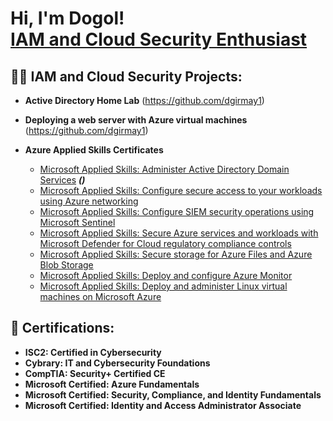 <h1>Hi, I'm Dogol! <br/><a href="https://github.com/dgirmay1">IAM and Cloud Security Enthusiast</a></h1>

<h2>👨‍💻 IAM and Cloud Security Projects:</h2>

- <b>Active Directory Home Lab</b> (https://github.com/dgirmay1)
  
- <b>Deploying a web server with Azure virtual machines</b> (https://github.com/dgirmay1)
  
- <b>Azure Applied Skills Certificates</b>
  - [Microsoft Applied Skills: Administer Active Directory Domain Services](https://github.com/dgirmay1/appliedskills_1) <b><i>()</b></i>
  - [Microsoft Applied Skills: Configure secure access to your workloads using Azure networking](https://github.com/dgirmay1/appliedskills_2)
  - [Microsoft Applied Skills: Configure SIEM security operations using Microsoft Sentinel](https://github.com/dgirmay1/appliedskills_3)
  - [Microsoft Applied Skills: Secure Azure services and workloads with Microsoft Defender for Cloud regulatory compliance controls](https://github.com/dgirmay1/appliedskills_4)
  - [Microsoft Applied Skills: Secure storage for Azure Files and Azure Blob Storage](https://github.com/dgirmay1/appliedskills_5)
  - [Microsoft Applied Skills: Deploy and configure Azure Monitor](https://github.com/dgirmay1/appliedskills_6)
  - [Microsoft Applied Skills: Deploy and administer Linux virtual machines on Microsoft Azure](https://github.com/dgirmay1/appliedskills_7)
 
<h2>📃 Certifications:</h2>

- <b>ISC2: Certified in Cybersecurity</b>
- <b>Cybrary: IT and Cybersecurity Foundations</b>
- <b>CompTIA: Security+ Certified CE</b> 							            
- <b>Microsoft Certified: Azure Fundamentals</b>
- <b>Microsoft Certified: Security, Compliance, and Identity Fundamentals</b>
- <b>Microsoft Certified: Identity and Access Administrator Associate</b> 	                                         



